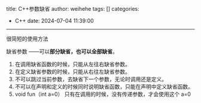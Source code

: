 title: C++参数缺省
author: weihehe
tags: []
categories:
  - C++
date: 2024-07-04 11:39:00
---
很简短的使用方法

<!-- more -->
缺省参数 ——可以**部分缺省，也可以全部缺省**。

1. 在调用缺省函数的时候，只能从左往右缺省参数。
2. 在定义缺省参数的时候，只能从右往左缺省参数。
3. 不可以跳过当前参数，去缺省下一个参数，无论时调用还是定义。
4. 不可以在声明和定义的时候同时说明缺省函数，只能在声明中定义缺省函数。
5. void fun（int a=0） 只有在调用的时候，没有传递参数，才会使用这个 a=0
